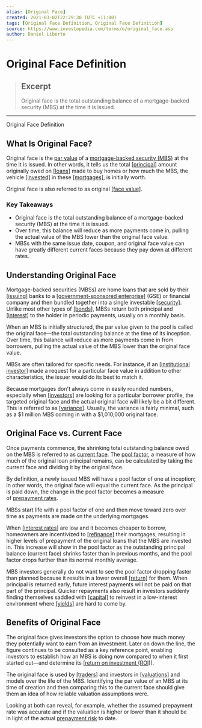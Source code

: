 ```yaml
---
alias: [Original Face]
created: 2021-03-02T22:29:30 (UTC +11:00)
tags: [Original Face Definition, Original Face Definition]
source: https://www.investopedia.com/terms/o/original_face.asp
author: Daniel Liberto
---
```


# Original Face Definition

> ## Excerpt
> Original face is the total outstanding balance of a mortgage-backed security (MBS) at the time it is issued.

---

Original Face Definition
## What Is Original Face?

Original face is the [par value](https://www.investopedia.com/terms/p/parvalue.asp) of a [mortgage-backed security (MBS)](https://www.investopedia.com/terms/m/mbs.asp) at the time it is issued. In other words, it tells us the total [[principal]](https://www.investopedia.com/terms/p/principal.asp) amount originally owed on [[loans]](https://www.investopedia.com/terms/l/loan.asp) made to buy homes or how much the MBS, the vehicle [[invested]](https://www.investopedia.com/terms/i/investment.asp) in these [[mortgages]](https://www.investopedia.com/terms/m/mortgage.asp), is initially worth.

Original face is also referred to as original [[face value]](https://www.investopedia.com/terms/f/facevalue.asp).

### Key Takeaways

-   Original face is the total outstanding balance of a mortgage-backed security (MBS) at the time it is issued.
-   Over time, this balance will reduce as more payments come in, pulling the actual value of the MBS lower than the original face value.
-   MBSs with the same issue date, coupon, and original face value can have greatly different current faces because they pay down at different rates.

## Understanding Original Face

Mortgage-backed securities (MBSs) are home loans that are sold by their [[issuing]](https://www.investopedia.com/terms/i/issuer.asp) banks to a [[government-sponsored enterprise]](https://www.investopedia.com/terms/g/gse.asp) (GSE) or financial company and then bundled together into a single investable [[security]](https://www.investopedia.com/terms/s/security.asp). Unlike most other types of [[bonds]](https://www.investopedia.com/terms/b/bond.asp), MBSs return both principal and [[interest]](https://www.investopedia.com/terms/i/interest.asp) to the holder in periodic payments, usually on a monthly basis.

When an MBS is initially structured, the par value given to the pool is called the original face—the total outstanding balance at the time of its inception. Over time, this balance will reduce as more payments come in from borrowers, pulling the actual value of the MBS lower than the original face value.

MBSs are often tailored for specific needs. For instance, if an [[institutional investor]](https://www.investopedia.com/terms/i/institutionalinvestor.asp) made a request for a particular face value in addition to other characteristics, the issuer would do its best to match it. 

Because mortgages don't always come in easily rounded numbers, especially when [[investors]](https://www.investopedia.com/terms/i/investor.asp) are looking for a particular borrower profile, the targeted original face and the actual original face will likely be a bit different. This is referred to as [[variance]](https://www.investopedia.com/terms/v/variance.asp). Usually, the variance is fairly minimal, such as a $1 million MBS coming in with a $1,010,000 original face.

## Original Face vs. Current Face 

Once payments commence, the shrinking total outstanding balance owed on the MBS is referred to as [current face](https://www.investopedia.com/terms/c/current_face.asp). The [pool factor](https://www.investopedia.com/terms/p/poolfactor.asp), a measure of how much of the original loan principal remains, can be calculated by taking the current face and dividing it by the original face. 

By definition, a newly issued MBS will have a pool factor of one at inception; in other words, the original face will equal the current face. As the principal is paid down, the change in the pool factor becomes a measure of [prepayment rates](https://www.investopedia.com/terms/p/prepayment.asp). 

MBSs start life with a pool factor of one and then move toward zero over time as payments are made on the underlying mortgages.

When [[interest rates]](https://www.investopedia.com/terms/i/interestrate.asp) are low and it becomes cheaper to borrow, homeowners are incentivized to [[refinance]](https://www.investopedia.com/terms/r/refinance.asp) their mortgages, resulting in higher levels of prepayment of the original loans that the MBS are invested in. This increase will show in the pool factor as the outstanding principal balance (current face) shrinks faster than in previous months, and the pool factor drops further than its normal monthly average.

MBS investors generally do not want to see the pool factor dropping faster than planned because it results in a lower overall [[return]](https://www.investopedia.com/terms/r/return.asp) for them. When principal is returned early, future interest payments will not be paid on that part of the principal. Quicker repayments also result in investors suddenly finding themselves saddled with [[capital]](https://www.investopedia.com/terms/c/capital.asp) to reinvest in a low-interest environment where [[yields]](https://www.investopedia.com/terms/y/yield.asp) are hard to come by.

## Benefits of Original Face

The original face gives investors the option to choose how much money they potentially want to earn from an investment. Later on down the line, the figure continues to be consulted as a key reference point, enabling investors to establish how an MBS is doing now compared to when it first started out—and determine its [[return on investment (ROI)]](https://www.investopedia.com/terms/r/returnoninvestment.asp).

The original face is used by [[traders]](https://www.investopedia.com/terms/t/trader.asp) and investors in [[valuations]](https://www.investopedia.com/terms/v/valuation.asp) and models over the life of the MBS. Identifying the par value of an MBS at its time of creation and then comparing this to the current face should give them an idea of how reliable valuation assumptions were.

Looking at both can reveal, for example, whether the assumed prepayment rate was accurate and if the valuation is higher or lower than it should be in light of the actual [prepayment risk](https://www.investopedia.com/terms/p/prepaymentrisk.asp) to date.

